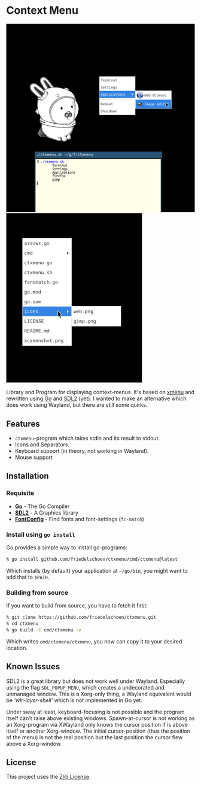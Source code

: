 # Context Menu

![Context Menu](screenshot/ctxmenu.png) ![File Menu](screenshot/filemenu.png)

Library and Program for displaying context-menus. It's based on [xmenu](https://github.com/phillbush/xmenu) and rewritten using [Go](https://go.dev/) and [SDL2](https://www.libsdl.org/) (yet). I wanted to make an alternative which does work using Wayland, but there are still some quirks.

## Features

* `ctxmenu`-program which takes stdin and its result to stdout.
* Icons and Separators.
* Keyboard support (in theory, not working in Wayland).
* Mouse support

## Installation

### Requisite

* [**Go**](https://go.dev/doc/install) - The Go Compiler
* [**SDL2**](https://wiki.libsdl.org/SDL2/Installation) - A Graphics library
* [**FontConfig**](https://www.freedesktop.org/wiki/Software/fontconfig/) - Find fonts and font-settings (`fc-match`)

### Install using `go install`

Go provides a simple way to install go-programs:
```sh
% go install github.com/friedelschoen/ctxmenu/cmd/ctxmenu@latest
```

Which installs (by default) your application at `~/go/bin`, you might want to add that to `$PATH`.

### Building from source

If you want to build from source, you have to fetch it first:
```sh
% git clone https://github.com/friedelschoen/ctxmenu.git
% cd ctxmenu
% go build -C cmd/ctxmenu -v
```
Which writes `cmd/ctxmenu/ctxmenu`, you now can copy it to your desired location.

## Known Issues

SDL2 is a great library but does not work well under Wayland. Especially using the flag `SDL_POPUP_MENU`, which creates a undecorated and unmanaged window. This is a Xorg-only thing, a Wayland equivalent would be *'wlr-layer-shell'* which is not implemented in Go yet.

Under sway at least, keyboard-focusing is not possible and the program itself can't raise above existing windows. Spawn-at-cursor is not working as an Xorg-program via XWayland only knows the cursor position if is above itself or another Xorg-window. The initial cursor-position (thus the position of the menu) is not the real position but the last position the cursor flew above a Xorg-window.

## License

This project uses the [Zlib License](LICENSE).
